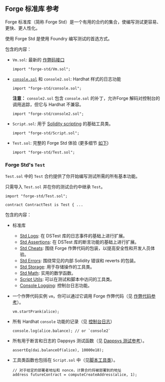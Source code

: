 ## Forge 标准库 参考

Forge 标准库（简称 Forge Std）是一个有用的合约的集合，使编写测试更容易、更快、更人性化。

使用 Forge Std 是使用 Foundry 编写测试的首选方式。

包含的内容：

- `Vm.sol`: 最新的 [作弊码接口](../../cheatcodes/#cheatcodes-interface)

    ```solidity
    import "forge-std/Vm.sol";
    ```

- [`console.sol`](./console-log.md) 和 `console2.sol`: Hardhat 样式的日志功能

    ```solidity
    import "forge-std/console.sol";
    ```

    **注意：** `console2.sol` 包含 `console.sol` 的补丁，允许Forge 解码对控制台的调用追踪，但它与 Hardhat 不兼容。

    ```solidity
    import "forge-std/console2.sol";
    ```

- `Script.sol`: 用于 [Solidity scripting](../../tutorials/solidity-scripting.md) 的基础工具类。

    ```solidity
    import "forge-std/Script.sol";
    ```

- `Test.sol`: 完整的 Forge Std 体验 (更多细节 [如下](#forge-stds-test))

    ```solidity
    import "forge-std/Test.sol";
    ```

### Forge Std's `Test`

`Test.sol` 中的 `Test` 合约提供了你开始编写测试所需的所有基本功能。

只需导入 `Test.sol` 并在你的测试合约中继承 `Test`。

```solidity
import "forge-std/Test.sol";

contract ContractTest is Test { ...
```

包含的内容：

- 标准库
  - [Std Logs](./std-logs.md): 在 DSTest 库的日志事件的基础上进行扩展。
  - [Std Assertions](./std-assertions.md): 在 DSTest 库的断言功能的基础上进行扩展。
  - [Std Cheats](./std-cheats.md): 围绕 Forge 作弊代码的包装，以提高安全性和开发人员体验。
  - [Std Errors](./std-errors.md): 围绕常见的内部 Solidity 错误和 reverts 的包装。
  - [Std Storage](./std-storage.md): 用于存储操作的工具类。
  - [Std Math](./std-math.md): 实用的数学函数。
  - [Script Utils](./script-utils.md): 可以在测试和脚本中访问的工具类。
  - [Console Logging](./console-log.md): 控制台日志功能。

- 一个作弊代码实例 `vm`，你可以通过它调用 Forge 作弊代码（见 [作弊代码参考](.../.../cheatcodes/)）。

    ```solidity
    vm.startPrank(alice);
    ```

- 所有 Hardhat `console` 功能的记录（见 [控制台日志](./console-log.md)）

    ```solidity
    console.log(alice.balance); // or `console2`
    ```

- 所有用于断言和日志的 Dappsys 测试函数（见 [Dappsys 测试参考](../ds-test.md)）。

    ```solidity
    assertEq(dai.balanceOf(alice), 10000e18);
    ```

- 工具类函数也包括在 `Script.sol` 中（见[脚本工具类](./script-utils.md)）。

    ```solidity
    // 对于给定的部署者地址和 nonce，计算合约将被部署到的地址
    address futureContract = computeCreateAddress(alice, 1);
    ```
